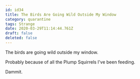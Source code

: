 ```yaml
---
id: id34
title: The Birds Are Going Wild Outside My Window
category: quarantine
tags: Strange
date: 2020-03-29T11:14:44.761Z
draft: false
deleted: false
---
```


The birds are going wild outside my window.

Probably because of all the Plump Squirrels I've been feeding.

Dammit.
